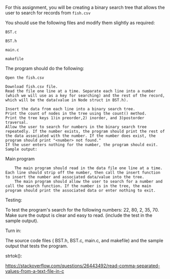 For this assignment, you will be creating a binary search tree that allows the user to search for records from `fish.csv`

You should use the following files and modify them slightly as required:

`BST.c`

`BST.h`

`main.c`

`makefile`

The program should do the following:

    Open the fish.csv 

    Download fish.csv file.
    Read the file one line at a time. Separate each line into a number (which we will use as a key for searching) and the rest of the record, which will be the data(value in Node struct in BST.h).

    Insert the data from each line into a binary search tree. 
    Print the count of nodes in the tree using the count() method. 
    Print the tree keys 1)in preorder,2) inorder, and 3)postorder traversal. 
    Allow the user to search for numbers in the binary search tree repeatedly. If the number exists, the program should print the rest of the data associated with the number. If the number does exist, the program should print "<number> not found."
    If the user enters nothing for the number, the program should exit.
    Sample output:

Main program 

        The main program should read in the data file one line at a time. Each line should strip off the number, then call the insert function to insert the number and associated data/value into the tree.
        The main program should allow the user to search for a number and call the search function. If the number is in the tree, the main program should print the associated data or enter nothing to exit.

Testing: 

To test the program's search for the following numbers: 22, 80,  2, 35, 70. Make sure the output is clear and easy to read. (include the test in the sample output).

Turn in:

The source code files ( BST.h, BST.c, main.c, and makefile) and the sample output that tests the program.

 

 

strtok():

https://stackoverflow.com/questions/26443492/read-comma-separated-values-from-a-text-file-in-c

